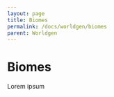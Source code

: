 ```yaml
---
layout: page
title: Biomes
permalink: /docs/worldgen/biomes
parent: Worldgen
---
```


# Biomes
Lorem ipsum